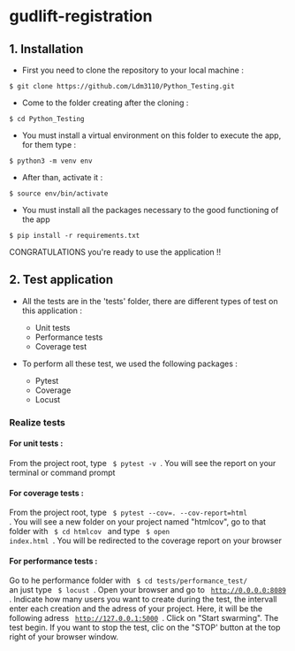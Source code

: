 # gudlift-registration


## 1. Installation

   - First you need to clone the repository to your local machine :
```
$ git clone https://github.com/Ldm3110/Python_Testing.git
```

   - Come to the folder creating after the cloning :
```
$ cd Python_Testing
```

   - You must install a virtual environment on this folder to execute the app, for them type :
```
$ python3 -m venv env
```
   - After than, activate it :
```
$ source env/bin/activate
```
   - You must install all the packages necessary to the good functioning of the app
```
$ pip install -r requirements.txt
```

CONGRATULATIONS you're ready to use the application !!


## 2. Test application

- All the tests are in the 'tests' folder, there are different types of test on this application :

   - Unit tests
   - Performance tests
   - Coverage test

- To perform all these test, we used the following packages :

   - Pytest
   - Coverage
   - Locust
   
### Realize tests

#### For unit tests :

From the project root, type <code> $ pytest -v </code>. You will see the report on your terminal or command prompt

#### For coverage tests :

From the project root, type <code> $ pytest --cov=. --cov-report=html </code>. You will see a new folder on your 
project named "htmlcov", go to that folder with <code> $ cd htmlcov </code> and type <code> $ open index.html </code>.
You will be redirected to the coverage report on your browser 

#### For performance tests :

Go to he performance folder with <code> $ cd tests/performance_test/ </code> an just type <code> $ locust </code>.
Open your browser and go to <code> http://0.0.0.0:8089 </code>. Indicate how many users you want to create during the
test, the intervall enter each creation and the adress of your project. Here, it will be the following adress 
<code> http://127.0.0.1:5000 </code>. Click on "Start swarming". The test begin.
If you want to stop the test, clic on the "STOP' button at the top right of your browser window.
    

